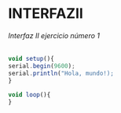 # INTERFAZII

###### Interfaz II ejercicio número 1
```js
void setup(){
serial.begin(9600);
serial.println("Hola, mundo!);
}

void loop(){
}
```

